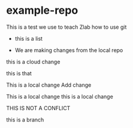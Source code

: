 # example-repo

This is a test we use to teach Zlab how to use git

* this is a list

* We are making changes from the local repo

this is a cloud change

this is that

This is a local change Add change

This is a local change this is a local change

THIS IS NOT A CONFLICT 

this is a branch